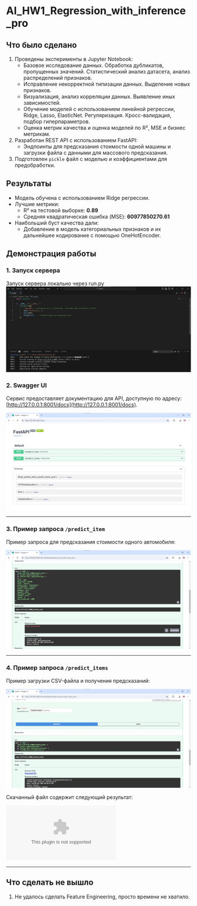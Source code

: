 # AI_HW1_Regression_with_inference_pro

## Что было сделано
1. Проведены эксперименты в Jupyter Notebook:
   - Базовое исследование данных. Обработка дубликатов, пропущенных значений. Статистический анализ датасета, анализ распределений признаков. 
   - Исправление некорректной типизации данных. Выделение новых признаков.
   - Визуализация, анализ корреляции данных. Выявление иных зависимостей.
   - Обучение моделей с использованием линейной регрессии, Ridge, Lasso, ElasticNet. Регуляризация. Кросс-валидация, подбор гиперпараметров.
   - Оценка метрик качества и оценка моделей по R², MSE и бизнес метрикам.
2. Разработан REST API с использованием FastAPI:
   - Эндпоинты для предсказания стоимости одной машины и загрузки файла с данными для массового предсказания.
3. Подготовлен `pickle` файл с моделью и коэффициентами для предобработки.

## Результаты
- Модель обучена с использованием Ridge регрессии.
- Лучшие метрики:
  - R² на тестовой выборке: **0.89**
  - Средняя квадратическая ошибка (MSE): **60977850270.61**
- Наибольший буст качества дали:
  - Добавление в модель категориальных признаков и их дальнейшее кодирование с помощью OneHotEncoder.


## Демонстрация работы
### 1. Запуск сервера
Запуск сервера локально через run.py
![run.py](https://github.com/Archi20Rad/HSE/blob/main/ML/HW1_pro/screenshot_1.png)

### 2. Swagger UI
Сервис предоставляет документацию для API, доступную по адресу:
[http://127.0.0.1:8001/docs](http://127.0.0.1:8001/docs).

![Swagger UI](https://github.com/Archi20Rad/HSE/blob/main/ML/HW1_pro/screenshot_2.png)

---

### 3. Пример запроса `/predict_item`
Пример запроса для предсказания стоимости одного автомобиля:

![Predict Item](https://github.com/Archi20Rad/HSE/blob/main/ML/HW1_pro/screenshot_3.png)

---

### 4. Пример запроса `/predict_items`
Пример загрузки CSV-файла и получения предсказаний:

![Predict Items](https://github.com/Archi20Rad/HSE/blob/main/ML/HW1_pro/screenshot_4.png)

Скачанный файл содержит следующий результат:

![predictions.csv](https://github.com/Archi20Rad/HSE/blob/main/ML/HW1_pro/predictions.csv)

---

## Что сделать не вышло
1. Не удалось сделать Feature Engineering, просто времени не хватило. 
